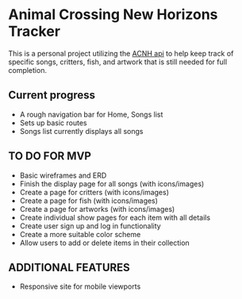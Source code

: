 # Animal Crossing New Horizons Tracker

This is a personal project utilizing the [ACNH api](http://acnhapi.com/) to help keep track of specific songs, critters, fish, and artwork that is still needed for full completion.

## Current progress

* A rough navigation bar for Home, Songs list
* Sets up basic routes
* Songs list currently displays all songs

## TO DO FOR MVP

* Basic wireframes and ERD 
* Finish the display page for all songs (with icons/images)
* Create a page for critters (with icons/images)
* Create a page for fish (with icons/images)
* Create a page for artworks (with icons/images)
* Create individual show pages for each item with all details
* Create user sign up and log in functionality
* Create a more suitable color scheme
* Allow users to add or delete items in their collection

## ADDITIONAL FEATURES

* Responsive site for mobile viewports